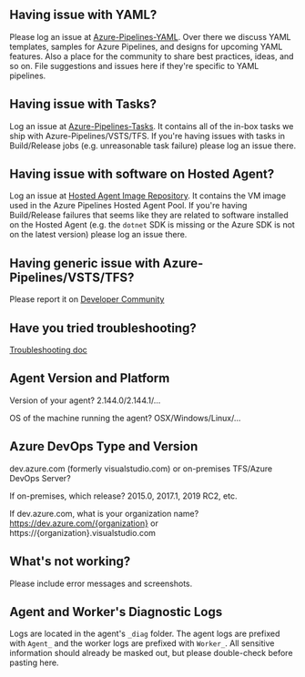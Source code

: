 ## Having issue with YAML?
Please log an issue at [Azure-Pipelines-YAML](https://github.com/Microsoft/azure-pipelines-yaml). Over there we discuss YAML templates, samples for Azure Pipelines, and designs for upcoming YAML features. Also a place for the community to share best practices, ideas, and so on. File suggestions and issues here if they're specific to YAML pipelines.

## Having issue with Tasks?
Log an issue at [Azure-Pipelines-Tasks](https://github.com/Microsoft/azure-pipelines-tasks). It contains all of the in-box tasks we ship with Azure-Pipelines/VSTS/TFS. If you're having issues with tasks in Build/Release jobs (e.g. unreasonable task failure) please log an issue there.

## Having issue with software on Hosted Agent?
Log an issue at [Hosted Agent Image Repository](https://github.com/actions/virtual-environments). It contains the VM image used in the Azure Pipelines Hosted Agent Pool. If you're having Build/Release failures that seems like they are related to software installed on the Hosted Agent (e.g. the `dotnet` SDK is missing or the Azure SDK is not on the latest version) please log an issue there.

## Having generic issue with Azure-Pipelines/VSTS/TFS?
Please report it on [Developer Community](https://developercommunity.visualstudio.com/spaces/21/index.html)

## Have you tried troubleshooting?
[Troubleshooting doc](https://www.visualstudio.com/en-us/docs/build/troubleshooting)

## Agent Version and Platform
Version of your agent? 2.144.0/2.144.1/...

OS of the machine running the agent? OSX/Windows/Linux/...

## Azure DevOps Type and Version
dev.azure.com (formerly visualstudio.com) or on-premises TFS/Azure DevOps Server?

If on-premises, which release? 2015.0, 2017.1, 2019 RC2, etc.

If dev.azure.com, what is your organization name? https://dev.azure.com/{organization} or https://{organization}.visualstudio.com

## What's not working?
Please include error messages and screenshots.

## Agent and Worker's Diagnostic Logs
Logs are located in the agent's `_diag` folder. The agent logs are prefixed with `Agent_` and the worker logs are prefixed with `Worker_`. All sensitive information should already be masked out, but please double-check before pasting here.
